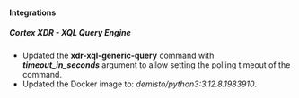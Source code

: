 
#### Integrations

##### Cortex XDR - XQL Query Engine

- Updated the **xdr-xql-generic-query** command with ***timeout_in_seconds***  argument to allow setting the polling timeout of the command.
- Updated the Docker image to: *demisto/python3:3.12.8.1983910*.
